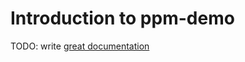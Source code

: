 # Introduction to ppm-demo

TODO: write [great documentation](http://jacobian.org/writing/what-to-write/)
